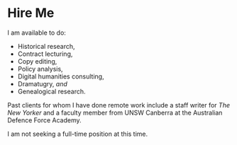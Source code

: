 # Hire Me

I am available to do: 
- Historical research,  
- Contract lecturing, 
- Copy editing, 
- Policy analysis, 
- Digital humanities consulting, 
- Dramatugry, *and* 
- Genealogical research. 

Past clients for whom I have done remote work include a staff writer for *The New Yorker* and a faculty member from UNSW Canberra at the Australian Defence Force Academy. 

I am not seeking a full-time position at this time. 
